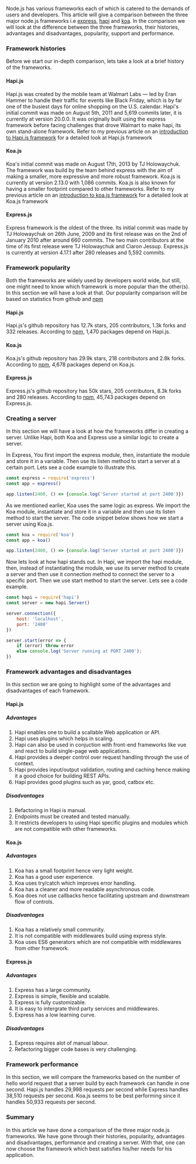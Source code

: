 Node.js has various frameworks each of which is catered to the demands of users and developers. This article will give a comparison between the three major node.js frameworks i.e [express](https://expressjs.com), [hapi](https://hapi.dev) and [koa](https://koajs.com). In the comparison we will look at the difference between the three frameworks, their histories, advantages and disadvantages, popularity, support and performance. 
<!--more-->
### Framework histories
Before we start our in-depth comparison, lets take a look at a brief history of the frameworks.

#### Hapi.js
Hapi.js was created by the mobile team at Walmart Labs — led by Eran Hammer to handle their traffic for events like Black Friday, which is by far one of the busiest days for online shopping on the U.S. calendar.
Hapi's initial commit was made on August 5th, 2011 and 5,619 commits later, it is currently at version 20.0.0. It was originally built using the express framework before facing challenges that drove Walmart to make hapi, its own stand-alone framework. Refer to my previous article on an [introduction to Hapi.js framework](https://www.section.io/engineering-education/introduction-to-hapi/) for a detailed look at Hapi.js framework
#### Koa.js
Koa's initial commit was made on August 17th, 2013 by TJ Holowaychuk. The framework was build by the team behind express with the aim of making a smaller, more expressive and more robust framework. Koa.js is currently at version 2.13.0 with 1,086 commits. Koa.js is also known for having a smaller footprint compared to other frameworks. Refer to my previous article on an [introduction to koa.js framework](https://www.section.io/engineering-education/introduction-to-koajs/) for a detailed look at Koa.js framework
#### Express.js
Express framework is the oldest of the three. Its initial commit was made by TJ Holowaychuk on 26th June, 2009 and its first release was on the 2nd of January 2010 after around 660 commits. The two main contributors at the time of its first release were TJ Holowaychuk and Ciaron Jessup. Express.js is currently at version 4.17.1 after 280 releases and 5,592 commits.

### Framework popularity
Both the frameworks are widely used by developers world wide, but still, one might need to know which framework is more popular than the other(s). In this section we will have a look at that. Our popularity comparison will be based on statistics from github and [npm](https://www.npmjs.com)

#### Hapi.js
Hapi.js's github repository has 12.7k stars, 205 contributors, 1.3k forks and 332 releases.
According to [npm](https://www.npmjs.com/package/hapi), 1,470 packages depend on Hapi.js.
#### Koa.js
Koa.js's github repository has 29.9k stars, 218 contributors and 2.8k forks.
According to [npm](https://www.npmjs.com/package/koa), 4,678 packages depend on Koa.js.
#### Express.js
Express.js's github repository has 50k stars, 205 contributors, 8.3k forks and 280 releases.
According to [npm](https://www.npmjs.com/package/express), 45,743 packages depend on Express.js.

### Creating a server
In this section we will have a look at how the frameworks differ in creating a server. Unlike Hapi, both Koa and Express use a similar logic to create a server.

In Express, You first import the express module, then, instantiate the module and store it in a variable. Then use its listen method to start a server at a certain port.
Lets see a code example to illustrate this.

```Javascript
const express = require('express')
const app = express()

app.listen(2400, () => {console.log('Server started at port 2400')})
```
As we mentioned earlier, Koa uses the same logic as express. We import the Koa module, instantiate and store it in a variable and then use its listen method to start the server.
The code snippet below shows how we start a server using Koa.js.

```Javascript
const koa = require('koa')
const app = koa()

app.listen(2400, () => {console.log('Server started at port 2400')})
```
Now lets look at how hapi stands out. In Hapi, we import the hapi module, then, instead of instantiating the module, we use its server method to create a server and then use it connection method to connect the server to a specific port. Then we use start method to start the server.
Lets see a code example.

```Javascript
const hapi = require('hapi')
const server = new hapi.Server()

server.connection({
    host: 'localhost',
    port: '2400'
})

server.start(error => {
    if (error) throw error
    else console.log('Server running at PORT 2400');
})
```

### Framework advantages and disadvantages
In this section we are going to highlight some of the advantages and disadvantages of each framework.

#### Hapi.js
##### Advantages
1. Hapi enables one to build a scallable Web application or API.
2. Hapi uses plugins which helps in scaling.
3. Hapi can also be used in conjuction with front-end frameworks like vue and react to build single-page web applications.
4. Hapi provides a deeper control over request handling through the use of context.
5. Hapi provides input/output validation, routing and caching hence making it a good choice for building REST APIs. 
6. Hapi provides good plugins such as yar, good, catbox etc.
##### Disadvantages
1. Refactoring in Hapi is manual.
2. Endpoints must be created and tested manually.
3. It restricts developers to using Hapi specific plugins and modules which are not compatible with other frameworks.

#### Koa.js
##### Advantages
1. Koa has a small footprint hence very light weight.
2. Koa has a good user experience.
3. Koa uses try/catch which improves error handling.
4. Koa has a cleaner and more readable asynchronous code.
5. Koa does not use callbacks hence facilitating upstream and downstream flow of controls.
##### Disadvantages
1. Koa has a relatively small community.
2. It is not compatible with middlewares build using express style.
3. Koa uses ES6 generators which are not compatible with middlewares from other framework.

#### Express.js
##### Advantages
1. Express has a large community.
2. Express is simple, flexible and scalable.
3. Express is fully customizable.
4. It is easy to intergrate third party services and middlewares.
5. Express has a low learning curve.
##### Disadvantages
1. Express requires alot of manual labour.
2. Refactoring bigger code bases is very challenging.

### Framework performance
In this section, we will compare the frameworks based on the number of hello world request that a server build by each framework can handle in one second.
Hapi.js handles 29,998 requests per second while Express handles 38,510 requests per second.
Koa.js seems to be best performing since it handles 50,933 requests per second.

### Summary
In this article we have done a comparison of the three major node.js frameworks. We have gone through their histories, popularity, advantages and disadvantages, performance and creating a server. With that, one can now choose the framework which best satisfies his/her needs for his application.  
